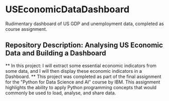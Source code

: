 # USEconomicDataDashboard
Rudimentary dashboard of US GDP and unemployment data, completed as course assignment.

## Repository Description: Analysing US Economic Data and Building a Dashboard
** In this project: I will extract some essential economic indicators from some data, and I will then display these economic indicators in a Dashboard. **
This project was completed as part of the final assignment for the "Python for Data Science and AI" course by IBM.
This assignment highlights the ability to apply Python programming concepts that would commonly be used to load, analyse, and share data.
